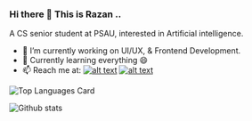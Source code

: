 ### Hi there 👋 This is Razan .. 
<!--
**Razany98/Razany98** is a ✨ _special_ ✨ repository because its `README.md` (this file) appears on your GitHub profile.
Here are some ideas to get you started:

- 🔭 I’m currently working on ...
- 🌱 I’m currently learning ...
- 👯 I’m looking to collaborate on ...
- 🤔 I’m looking for help with ...
- 💬 Ask me about ...
- 📫 How to reach me: ...
- 😄 Pronouns: ...
- ⚡ Fun fact: ... 
-->
A CS senior student at PSAU, interested in Artificial intelligence. 
- 🔭 I’m currently working on UI/UX, & Frontend Development.
- 🌱 Currently learning everything 😄
- 📫 Reach me at: [![alt text][1.2]][1] [![alt text][1.3]][2]

[1.2]: http://i.imgur.com/wWzX9uB.png (twitter icon without padding)
[1]: https://twitter.com/i_amrazan?s=21&t=aCXRwgebQ4PWkbF23faScg 

[1.3]: C:\Users\alfares\Downloads
[2]: http://www.linkedin.com/in/razan-alonazi-163388231 

![Top Languages Card](https://github-readme-stats.vercel.app/api/top-langs/?username=Razany98) 

![Github stats](https://github-readme-stats.vercel.app/api?username=Razany98&theme=highcontrast&show_icons=true&count_private=true)
